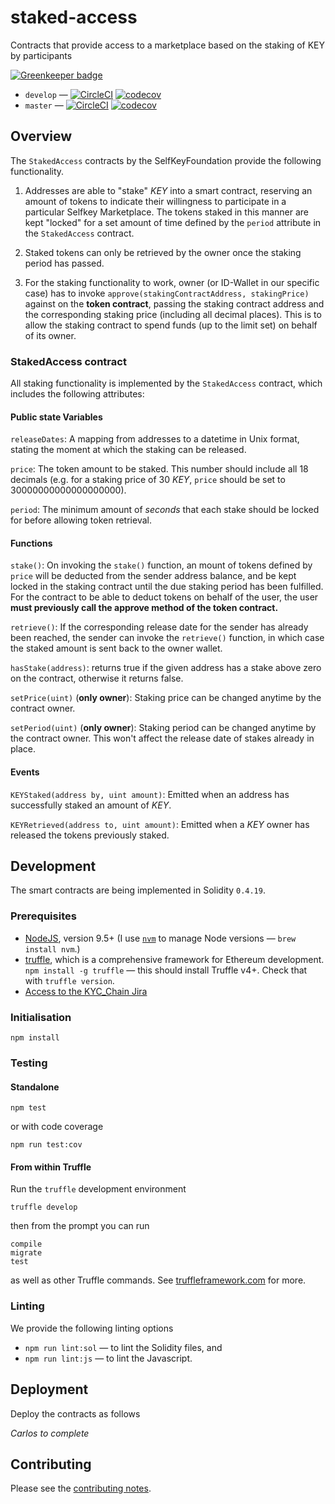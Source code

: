 # staked-access

Contracts that provide access to a marketplace based on the staking of KEY by participants

[![Greenkeeper badge](https://badges.greenkeeper.io/SelfKeyFoundation/staked-access.svg)](https://greenkeeper.io/)

* `develop` — [![CircleCI](https://circleci.com/gh/SelfKeyFoundation/staked-access/tree/develop.svg?style=svg)](https://circleci.com/gh/SelfKeyFoundation/staked-access/tree/develop) [![codecov](https://codecov.io/gh/SelfKeyFoundation/staked-access/branch/develop/graph/badge.svg)](https://codecov.io/gh/SelfKeyFoundation/staked-access)
* `master` — [![CircleCI](https://circleci.com/gh/SelfKeyFoundation/staked-access/tree/master.svg?style=svg)](https://circleci.com/gh/SelfKeyFoundation/staked-access/tree/master) [![codecov](https://codecov.io/gh/SelfKeyFoundation/staked-access/branch/master/graph/badge.svg)](https://codecov.io/gh/SelfKeyFoundation/staked-access)

## Overview

The `StakedAccess` contracts by the SelfKeyFoundation provide the following functionality.

1. Addresses are able to "stake" _KEY_ into a smart contract, reserving an amount of tokens to
indicate their willingness to participate in a particular Selfkey Marketplace. The tokens staked in
this manner are kept "locked" for a set amount of time defined by the `period` attribute in the `StakedAccess` contract.

2. Staked tokens can only be retrieved by the owner once the staking period has passed.

3. For the staking functionality to work, owner (or ID-Wallet in our specific case) has to invoke `approve(stakingContractAddress, stakingPrice)` against on the **token contract**, passing the
staking contract address and the corresponding staking price (including all decimal places). This is
to allow the staking contract to spend funds (up to the limit set) on behalf of its owner.

### StakedAccess contract

All staking functionality is implemented by the `StakedAccess` contract, which includes the
following attributes:

#### Public state Variables

`releaseDates`: A mapping from addresses to a datetime in Unix format, stating the moment at which
the staking can be released.

`price`: The token amount to be staked. This number should include all 18 decimals (e.g. for a
  staking price of 30 _KEY_, `price`  should be set to 30000000000000000000).

`period`: The minimum amount of _seconds_ that each stake should be locked for before allowing
token retrieval.

#### Functions

`stake()`: On invoking the `stake()` function, an mount of tokens defined by `price` will be
deducted from the sender address balance, and be kept locked in the staking contract until the
due staking period has been fulfilled. For the contract to be able to deduct tokens on behalf of
the user, the user **must previously call the approve method of the token contract.**

`retrieve()`: If the corresponding release date for the sender has already been reached, the sender
can invoke the `retrieve()` function, in which case the staked amount is sent back to the owner
wallet.

`hasStake(address)`: returns true if the given address has a stake above zero on the contract, otherwise it returns false.

`setPrice(uint)` (**only owner**): Staking price can be changed anytime by the contract
owner.

`setPeriod(uint)` (**only owner**): Staking period can be changed anytime by the contract
owner. This won't affect the release date of stakes already in place.

#### Events

`KEYStaked(address by, uint amount)`: Emitted when an address has successfully staked an amount of
_KEY_.

`KEYRetrieved(address to, uint amount)`: Emitted when a _KEY_ owner has released the tokens
previously staked.

## Development

The smart contracts are being implemented in Solidity `0.4.19`.

### Prerequisites

* [NodeJS](htps://nodejs.org), version 9.5+ (I use [`nvm`](https://github.com/creationix/nvm) to manage Node versions — `brew install nvm`.)
* [truffle](http://truffleframework.com/), which is a comprehensive framework for Ethereum development. `npm install -g truffle` — this should install Truffle v4+.  Check that with `truffle version`.
* [Access to the KYC_Chain Jira](https://kyc-chain.atlassian.net)

### Initialisation

    npm install

### Testing

#### Standalone

    npm test

or with code coverage

    npm run test:cov

#### From within Truffle

Run the `truffle` development environment

    truffle develop

then from the prompt you can run

    compile
    migrate
    test

as well as other Truffle commands. See [truffleframework.com](http://truffleframework.com) for more.

### Linting

We provide the following linting options

* `npm run lint:sol` — to lint the Solidity files, and
* `npm run lint:js` — to lint the Javascript.

## Deployment

Deploy the contracts as follows

_Carlos to complete_

## Contributing

Please see the [contributing notes](CONTRIBUTING.md).
